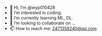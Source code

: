 - 👋 Hi, I’m @wyp010428
- 👀 I’m interested in coding.
- 🌱 I’m currently learning ML, DL.
- 💞️ I’m looking to collaborate on ...
- 📫 How to reach me: 2471358240@qq.com

<!---
wyp010428/wyp010428 is a ✨ special ✨ repository because its `README.md` (this file) appears on your GitHub profile.
You can click the Preview link to take a look at your changes.
--->
